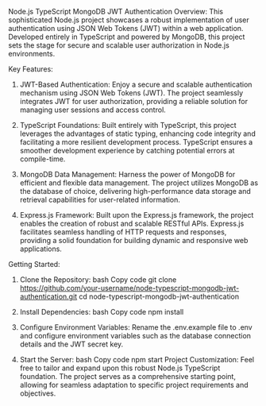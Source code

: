 Node.js TypeScript MongoDB JWT Authentication
Overview:
This sophisticated Node.js project showcases a robust implementation of user authentication using JSON Web Tokens (JWT) within a web application. Developed entirely in TypeScript and powered by MongoDB, this project sets the stage for secure and scalable user authorization in Node.js environments.

Key Features:
1. JWT-Based Authentication:
Enjoy a secure and scalable authentication mechanism using JSON Web Tokens (JWT). The project seamlessly integrates JWT for user authorization, providing a reliable solution for managing user sessions and access control.

2. TypeScript Foundations:
Built entirely with TypeScript, this project leverages the advantages of static typing, enhancing code integrity and facilitating a more resilient development process. TypeScript ensures a smoother development experience by catching potential errors at compile-time.

3. MongoDB Data Management:
Harness the power of MongoDB for efficient and flexible data management. The project utilizes MongoDB as the database of choice, delivering high-performance data storage and retrieval capabilities for user-related information.

4. Express.js Framework:
Built upon the Express.js framework, the project enables the creation of robust and scalable RESTful APIs. Express.js facilitates seamless handling of HTTP requests and responses, providing a solid foundation for building dynamic and responsive web applications.

Getting Started:
1. Clone the Repository:
bash
Copy code
git clone https://github.com/your-username/node-typescript-mongodb-jwt-authentication.git
cd node-typescript-mongodb-jwt-authentication
2. Install Dependencies:
bash
Copy code
npm install
3. Configure Environment Variables:
Rename the .env.example file to .env and configure environment variables such as the database connection details and the JWT secret key.

4. Start the Server:
bash
Copy code
npm start
Project Customization:
Feel free to tailor and expand upon this robust Node.js TypeScript foundation. The project serves as a comprehensive starting point, allowing for seamless adaptation to specific project requirements and objectives.

